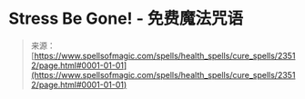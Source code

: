 <!--yml

category: 未分类

date: 2024-06-12 19:08:41

-->

# **Stress Be Gone!** - 免费魔法咒语

> 来源：[https://www.spellsofmagic.com/spells/health_spells/cure_spells/23512/page.html#0001-01-01](https://www.spellsofmagic.com/spells/health_spells/cure_spells/23512/page.html#0001-01-01)
